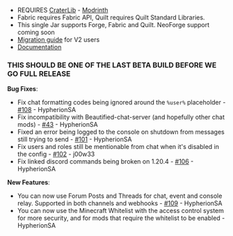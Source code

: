 - REQUIRES [CraterLib](https://www.curseforge.com/minecraft/mc-mods/craterlib) - [Modrinth](https://modrinth.com/mod/craterlib)
- Fabric requires Fabric API, Quilt requires Quilt Standard Libraries.
- This single Jar supports Forge, Fabric and Quilt. NeoForge support coming soon
- [Migration guide](https://sdlinkbeta.fdd-docs.com/migration/) for V2 users
- [Documentation](https://sdlinkbeta.fdd-docs.com)


### THIS SHOULD BE ONE OF THE LAST BETA BUILD BEFORE WE GO FULL RELEASE

**Bug Fixes**:

* Fix chat formatting codes being ignored around the `%user%` placeholder - [#108](https://github.com/hypherionmc/sdlink/issues/108) - HypherionSA
* Fix incompatibility with Beautified-chat-server (and hopefully other chat mods) - [#43](https://github.com/hypherionmc/sdlink/issues/43) - HypherionSA
* Fixed an error being logged to the console on shutdown from messages still trying to send - [#101](https://github.com/hypherionmc/sdlink/issues/101) - HypherionSA
* Fix users and roles still be mentionable from chat when it's disabled in the config - [#102](https://github.com/hypherionmc/sdlink/issues/102) - j00w33
* Fix linked discord commands being broken on 1.20.4 - [#106](https://github.com/hypherionmc/sdlink/issues/106) - HypherionSA

**New Features**:

* You can now use Forum Posts and Threads for chat, event and console relay. Supported in both channels and webhooks - [#109](https://github.com/hypherionmc/sdlink/issues/109) - HypherionSA
* You can now use the Minecraft Whitelist with the access control system for more security, and for mods that require the whitelist to be enabled - HypherionSA
